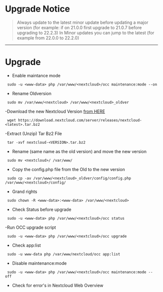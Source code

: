 
# Upgrade Notice
> Always update to the latest minor update before updating a major version (for example: if on 21.0.0 first upgrade to 21.0.7 before upgrading to 22.2.3)
> In Minor updates you can jump to the latest (for example from 22.0.0 to 22.2.0)

---

# Upgrade 
- Enable maintance mode
```
 sudo -u <www-data> php /var/www/<nextcloud>/occ maintenance:mode --on
```
- Rename Oldversion
```
 sudo mv /var/www/<nextcloud> /var/www/<nextcloud>_oldver
```
-Download the new Nextcloud Version [from HERE](https://nextcloud.com/changelog/)
```
 wget https://download.nextcloud.com/server/releases/nextcloud-<latest>.tar.bz2
```
-Extract (Unzip) Tar Bz2 File
```
 tar -xvf nextcloud-<VERSION>.tar.bz2
```
- Rename (same name as the old version) and move the new version
```
 sudo mv <nextcloud>/ /var/www/
```
- Copy the config.php file from the Old to the new version
```
 sudo cp -av /var/www/<nextcloud>_oldver/config/config.php /var/www/<nextcloud>/config/
```
- Grand rights
```
 sudo chown -R <www-data>:<www-data> /var/www/<nextcloud>
```
- Check Status before upgrade
```
 sudo -u <www-data> php /var/www/<nextcloud>/occ status
```
-Run OCC upgrade script
```
 sudo -u <www-data> php /var/www/<nextcloud>/occ upgrade
```
- Check app:list
```
 sudo -u www-data php /var/www/nextcloud/occ app:list
```
- Disable maintenance:mode
```
 sudo -u <www-data> php /var/www/<nextcloud>/occ maintenance:mode --off
```
- Check for error's in Nextcloud Web Overview
